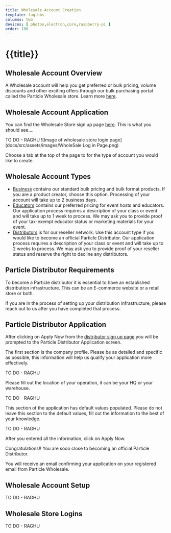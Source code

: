 ```yaml
---
title: Wholesale Account Creation
template: faq.hbs
columns: two
devices: [ photon,electron,core,raspberry-pi ]
order: 100
---
```


# {{title}}

## Wholesale Account Overview

A Wholesale account will help you get preferred or bulk pricing, volume discounts and other exciting offers through our bulk purchasing portal called the Particle Wholesale store. Learn more [here](https://wholesale.particle.io).


## Wholesale Account Application

You can find the Wholesale Store sign up page [here](http://www-wholesale.particle.io/wholesale-b2b).
This is what you should see....

TO DO - RAGHU
![Image of wholesale store login page](docs/src/assets/images/WholeSale Log in Page.png)

Choose a tab at the top of the page to for the type of account you would like to create. 

## Wholesale Account Types

 - [Business](http://www-wholesale.particle.io/wholesale-b2b) contains our standard bulk pricing and bulk format products. If you are a product creator, choose this option. Processing of your account will take up to 2 business days. 
 - [Educators](http://www-wholesale.particle.io/wholesale-educators) contains our preferred pricing for event hosts and educators. Our application process requires a description of your class or event and will take up to 1 week to process. We may ask you to provide proof of your tax-exempt educator status or marketing materials for your event. 
 - [Distributors](http://www-wholesale.particle.io/wholesale-distributors) is for our reseller network. Use this account type if you would like to become an official Particle Distributor. Our application process requires a description of your class or event and will take up to 2 weeks to process. We may ask you to provide proof of your reseller status and reserve the right to decline any distributors. 

## Particle Distributor Requirements
To become a Particle distributor it is essential to have an established distribution infrastructure. This can be an E-commerce website or a retail store or both. 

If you are in the process of setting up your distribution infrastructure, please reach out to us after you have completed that process.

## Particle Distributor Application

After clicking on Apply Now from the [distributor sign up page](http://www-wholesale.particle.io/wholesale-distributors) you will be prompted to the Particle Distributor Application screen.

The first section is the company profile. Please be as detailed and specific as possible, this information will help us qualify your application more effectively. 

TO DO - RAGHU

Please fill out the location of your operation, it can be your HQ or your warehouse. 

TO DO - RAGHU

This section of the application has default values populated. Please do not leave this section to the default values, fill out the information to the best of your knowledge.

TO DO - RAGHU

After you entered all the information, click on Apply Now.

Congratulations!! You are sooo close to becoming an official Particle Distributor.

You will receive an email confirming your application on your registered email from Particle Wholesale.

## Wholesale Account Setup
TO DO - RAGHU

## Wholesale Store Logins
TO DO - RAGHU

